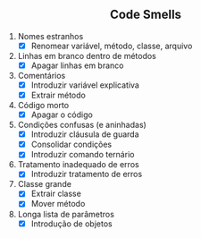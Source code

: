 <h2 align="center">Code Smells</h2>

1. Nomes estranhos
   * [x] Renomear variável, método, classe, arquivo

2. Linhas em branco dentro de métodos
   * [x] Apagar linhas em branco

3. Comentários
   * [x] Introduzir variável explicativa
   * [x] Extrair método

4. Código morto
   * [x] Apagar o código

5. Condições confusas (e aninhadas)
   * [x] Introduzir cláusula de guarda
   * [x] Consolidar condições
   * [x] Introduzir comando ternário

6. Tratamento inadequado de erros
   * [x] Introduzir tratamento de erros

7. Classe grande
   * [x] Extrair classe
   * [x] Mover método

8. Longa lista de parâmetros
   * [x] Introdução de objetos
